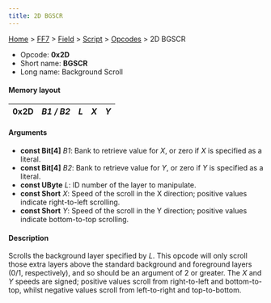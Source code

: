 ```yaml
---
title: 2D BGSCR
---
```


[Home](../../../../Main%20Page.md.md) > [FF7](../../../../FF7.md) > [Field](../../../Field.md) > [Script](../../Script.md) > [Opcodes](../Opcodes.md) > 2D BGSCR

-   Opcode: **0x2D**
-   Short name: **BGSCR**
-   Long name: Background Scroll

#### Memory layout

| 0x2D | *B1 / B2* | *L* | *X* | *Y* |
|------|-----------|-----|-----|-----|

#### Arguments

-   **const Bit\[4\]** *B1*: Bank to retrieve value for *X*, or zero if
    *X* is specified as a literal.
-   **const Bit\[4\]** *B2*: Bank to retrieve value for *Y*, or zero if
    *Y* is specified as a literal.
-   **const UByte** *L*: ID number of the layer to manipulate.
-   **const Short** *X*: Speed of the scroll in the X direction;
    positive values indicate right-to-left scrolling.
-   **const Short** *Y*: Speed of the scroll in the Y direction;
    positive values indicate bottom-to-top scrolling.

#### Description

Scrolls the background layer specified by *L*. This opcode will only
scroll those extra layers above the standard background and foreground
layers (0/1, respectively), and so should be an argument of 2 or
greater. The *X* and *Y* speeds are signed; positive values scroll from
right-to-left and bottom-to-top, whilst negative values scroll from
left-to-right and top-to-bottom.
